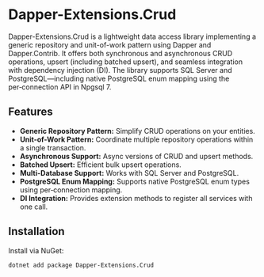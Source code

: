 # Dapper-Extensions.Crud

Dapper-Extensions.Crud is a lightweight data access library implementing a generic repository and unit-of-work pattern using Dapper and Dapper.Contrib. It offers both synchronous and asynchronous CRUD operations, upsert (including batched upsert), and seamless integration with dependency injection (DI). The library supports SQL Server and PostgreSQL—including native PostgreSQL enum mapping using the per‑connection API in Npgsql 7.

## Features

- **Generic Repository Pattern:** Simplify CRUD operations on your entities.
- **Unit-of-Work Pattern:** Coordinate multiple repository operations within a single transaction.
- **Asynchronous Support:** Async versions of CRUD and upsert methods.
- **Batched Upsert:** Efficient bulk upsert operations.
- **Multi-Database Support:** Works with SQL Server and PostgreSQL.
- **PostgreSQL Enum Mapping:** Supports native PostgreSQL enum types using per‑connection mapping.
- **DI Integration:** Provides extension methods to register all services with one call.

## Installation

Install via NuGet:

```bash
dotnet add package Dapper-Extensions.Crud
